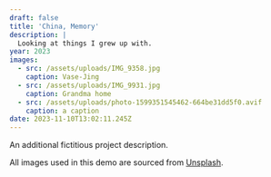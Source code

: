 ```yaml
---
draft: false
title: 'China, Memory'
description: |
  Looking at things I grew up with.
year: 2023
images:
  - src: /assets/uploads/IMG_9358.jpg
    caption: Vase-Jing
  - src: /assets/uploads/IMG_9931.jpg
    caption: Grandma home
  - src: /assets/uploads/photo-1599351545462-664be31dd5f0.avif
    caption: a caption
date: 2023-11-10T13:02:11.245Z
---
```


An additional fictitious project description.

All images used in this demo are sourced from [Unsplash](https://unsplash.com/).
